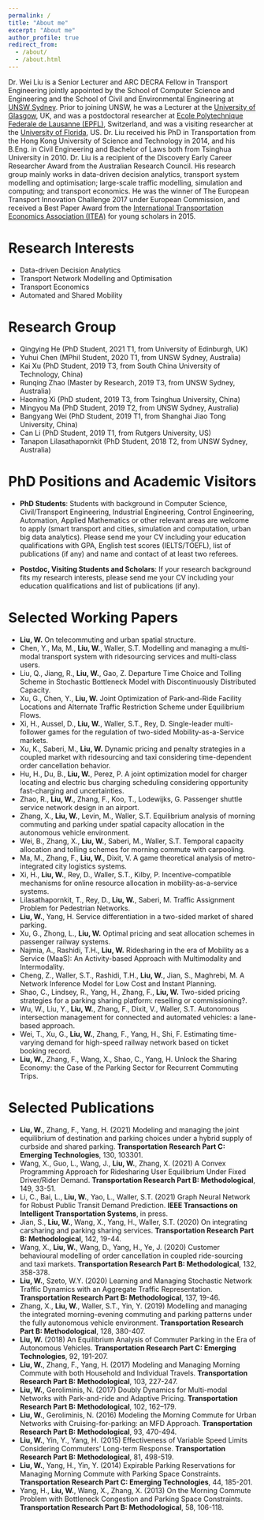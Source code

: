 ```yaml
---
permalink: /
title: "About me"
excerpt: "About me"
author_profile: true
redirect_from: 
  - /about/
  - /about.html
---
```


Dr. Wei Liu is a Senior Lecturer and ARC DECRA Fellow in Transport Engineering jointly appointed by the School of Computer Science and Engineering and the School of Civil and Environmental Engineering at [UNSW Sydney](https://www.unsw.edu.au/). Prior to joining UNSW, he was a Lecturer at the [University of Glasgow](https://www.gla.ac.uk/), UK, and was a postdoctoral researcher at [Ecole Polytechnique Federale de Lausanne (EPFL)](https://www.epfl.ch/en/), Switzerland, and was a visiting researcher at the [University of Florida](http://www.ufl.edu/), US. Dr. Liu received his PhD in Transportation from the Hong Kong University of Science and Technology in 2014, and his B.Eng. in Civil Engineering and Bachelor of Laws both from Tsinghua University in 2010. Dr. Liu is a recipient of the Discovery Early Career Researcher Award from the Australian Research Council. His research group mainly works in data-driven decision analytics, transport system modelling and optimisation; large-scale traffic modelling, simulation and computing; and transport economics. He was the winner of The European Transport Innovation Challenge 2017 under European Commission, and received a Best Paper Award from the [International Transportation Economics Association (ITEA)](https://iteaweb.org/) for young scholars in 2015.

Research Interests
======
- Data-driven Decision Analytics
- Transport Network Modelling and Optimisation
- Transport Economics
- Automated and Shared Mobility

Research Group
======
- Qingying He (PhD Student, 2021 T1, from University of Edinburgh, UK)
- Yuhui Chen (MPhil Student, 2020 T1, from UNSW Sydney, Australia)
- Kai Xu (PhD Student, 2019 T3, from South China University of Technology, China)
- Runqing Zhao (Master by Research, 2019 T3, from UNSW Sydney, Australia)
- Haoning Xi (PhD student, 2019 T3, from Tsinghua University, China)
- Mingyou Ma (PhD Student, 2019 T2, from UNSW Sydney, Australia)
- Bangyang Wei (PhD Student, 2019 T1, from Shanghai Jiao Tong University, China)
- Can Li (PhD Student, 2019 T1, from Rutgers University, US)
- Tanapon Lilasathapornkit (PhD Student, 2018 T2, from UNSW Sydney, Australia)

PhD Positions and Academic Visitors
======
- **PhD Students**: Students with background in Computer Science, Civil/Transport Engineering, Industrial Engineering, Control Engineering, Automation, Applied Mathematics or other relevant areas are welcome to apply (smart transport and cities, simulation and computation, urban big data analytics). Please send me your CV including your education qualifications with GPA, English test scores (IELTS/TOEFL), list of publications (if any) and name and contact of at least two referees.

- **Postdoc, Visiting Students and Scholars**: If your research background fits my research interests, please send me your CV including your education qualifications and list of publications (if any).

Selected Working Papers
======
- **Liu, W.** On telecommuting and urban spatial structure.
- Chen, Y., Ma, M., **Liu, W.**, Waller, S.T. Modelling and managing a multi-modal transport system with ridesourcing services and multi-class users.
- Liu, Q., Jiang, R., **Liu, W.**, Gao, Z. Departure Time Choice and Tolling Scheme in Stochastic Bottleneck Model with Discontinuously Distributed Capacity.
- Xu, G., Chen, Y., **Liu, W.** Joint Optimization of Park-and-Ride Facility Locations and Alternate Traffic Restriction Scheme under Equilibrium Flows.
- Xi, H., Aussel, D., **Liu, W.**, Waller, S.T., Rey, D. Single-leader multi-follower games for the regulation of two-sided Mobility-as-a-Service markets.
- Xu, K., Saberi, M., **Liu, W.** Dynamic pricing and penalty strategies in a coupled market with ridesourcing and taxi considering time-dependent order cancellation behavior.
- Hu, H., Du, B., **Liu, W.**, Perez, P. A joint optimization model for charger locating and electric bus charging scheduling considering opportunity fast-charging and uncertainties.
- Zhao, R., **Liu, W.**, Zhang, F., Koo, T., Lodewijks, G. Passenger shuttle service network design in an airport.
- Zhang, X., **Liu, W.**, Levin, M., Waller, S.T. Equilibrium analysis of morning commuting and parking under spatial capacity allocation in the autonomous vehicle environment.
- Wei, B., Zhang, X., **Liu, W.**, Saberi, M., Waller, S.T. Temporal capacity allocation and tolling schemes for morning commute with carpooling.
- Ma, M., Zhang, F., **Liu, W.**, Dixit, V. A game theoretical analysis of metro-integrated city logistics systems.
- Xi, H., **Liu, W.**, Rey, D., Waller, S.T., Kilby, P. Incentive-compatible mechanisms for online resource allocation in mobility-as-a-service systems.
- Lilasathapornkit, T., Rey, D., **Liu, W.**, Saberi, M. Traffic Assignment Problem for Pedestrian Networks.
- **Liu, W.**, Yang, H. Service differentiation in a two-sided market of shared parking.
- Xu, G., Zhong, L., **Liu, W.** Optimal pricing and seat allocation schemes in passenger railway systems.
- Najmia, A., Rashidi, T.H., **Liu, W.** Ridesharing in the era of Mobility as a Service (MaaS): An Activity-based Approach with Multimodality and Intermodality.
- Cheng, Z., Waller, S.T., Rashidi, T.H., **Liu, W.**, Jian, S., Maghrebi, M. A Network Inference Model for Low Cost and Instant Planning.
- Shao, C., Lindsey, R., Yang, H., Zhang, F., **Liu, W.** Two-sided pricing strategies for a parking sharing platform: reselling or commissioning?.
- Wu, W., Liu, Y., **Liu, W.**, Zhang, F., Dixit, V., Waller, S.T. Autonomous intersection management for connected and automated vehicles: a lane-based approach.
- Wei, T., Xu, G., **Liu, W.**, Zhang, F., Yang, H., Shi, F. Estimating time-varying demand for high-speed railway network based on ticket booking record.
- **Liu, W.**, Zhang, F., Wang, X., Shao, C., Yang, H. Unlock the Sharing Economy: the Case of the Parking Sector for Recurrent Commuting Trips.

Selected Publications
======
- **Liu, W.**, Zhang, F., Yang, H. (2021) Modeling and managing the joint equilibrium of destination and parking choices under a hybrid supply of curbside and shared parking. **Transportation Research Part C: Emerging Technologies**, 130, 103301.
- Wang, X., Guo, L., Wang, J., **Liu, W.**, Zhang, X. (2021) A Convex Programming Approach for Ridesharing User Equilibrium Under Fixed Driver/Rider Demand. **Transportation Research Part B: Methodological**, 149, 33-51.
- Li, C., Bai, L., **Liu, W.**, Yao, L., Waller, S.T. (2021) Graph Neural Network for Robust Public Transit Demand Prediction. **IEEE Transactions on Intelligent Transportation Systems**, in press.
- Jian, S., **Liu, W.**, Wang, X., Yang, H., Waller, S.T. (2020) On integrating carsharing and parking sharing services. **Transportation Research Part B: Methodological**, 142, 19-44.
- Wang, X., **Liu, W.**, Wang, D., Yang, H., Ye, J. (2020) Customer behavioural modelling of order cancellation in coupled ride-sourcing and taxi markets. **Transportation Research Part B: Methodological**, 132, 358-378.
- **Liu, W.**, Szeto, W.Y. (2020) Learning and Managing Stochastic Network Traffic Dynamics with an Aggregate Traffic Representation. **Transportation Research Part B: Methodological**, 137, 19-46.
- Zhang, X., **Liu, W.**, Waller, S.T., Yin, Y. (2019) Modelling and managing the integrated morning-evening commuting and parking patterns under the fully autonomous vehicle environment. **Transportation Research Part B: Methodological**, 128, 380-407.
- **Liu, W.** (2018) An Equilibrium Analysis of Commuter Parking in the Era of Autonomous Vehicles. **Transportation Research Part C: Emerging Technologies**, 92, 191-207.
- **Liu, W.**, Zhang, F., Yang, H. (2017) Modeling and Managing Morning Commute with both Household and Individual Travels. **Transportation Research Part B: Methodological**, 103, 227-247.
- **Liu, W.**, Geroliminis, N. (2017) Doubly Dynamics for Multi-modal Networks with Park-and-ride and Adaptive Pricing. **Transportation Research Part B: Methodological**, 102, 162–179.
- **Liu, W.**, Geroliminis, N. (2016) Modeling the Morning Commute for Urban Networks with Cruising-for-parking: an MFD Approach. **Transportation Research Part B: Methodological**, 93, 470-494.
- **Liu, W.**, Yin, Y., Yang, H. (2015) Effectiveness of Variable Speed Limits Considering Commuters’ Long-term Response. **Transportation Research Part B: Methodological**, 81, 498-519.
- **Liu, W.**, Yang, H., Yin, Y. (2014) Expirable Parking Reservations for Managing Morning Commute with Parking Space Constraints. **Transportation Research Part C: Emerging Technologies**, 44, 185-201.
- Yang, H., **Liu, W.**, Wang, X., Zhang, X. (2013) On the Morning Commute Problem with Bottleneck Congestion and Parking Space Constraints. **Transportation Research Part B: Methodological**, 58, 106-118.
